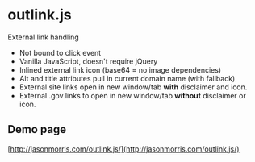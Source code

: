 # outlink.js

External link handling

* Not bound to click event
* Vanilla JavaScript, doesn't require jQuery
* Inlined external link icon (base64 = no image dependencies)
* Alt and title attributes pull in current domain name (with fallback)
* External site links open in new window/tab **with** disclaimer and icon.
* External .gov links to open in new window/tab **without** disclaimer or icon.

## Demo page

[http://jasonmorris.com/outlink.js/](http://jasonmorris.com/outlink.js/)

